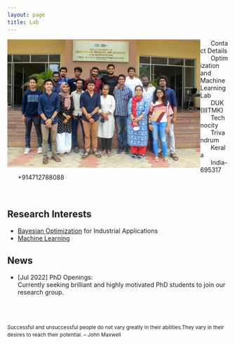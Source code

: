 ```yaml
---
layout: page
title: Lab
---
```


<img align="left" src="Image.jpeg" width="440" >


&nbsp;&nbsp;&nbsp;&nbsp;&nbsp;&nbsp;Contact Details<br>
&nbsp;&nbsp;&nbsp;&nbsp;&nbsp;&nbsp;Optimization and Machine Learning Lab<br>
&nbsp;&nbsp;&nbsp;&nbsp;&nbsp;&nbsp;DUK (IIITMK)<br>
&nbsp;&nbsp;&nbsp;&nbsp;&nbsp;&nbsp;Technocity<br>
&nbsp;&nbsp;&nbsp;&nbsp;&nbsp;&nbsp;Trivandrum<br>
&nbsp;&nbsp;&nbsp;&nbsp;&nbsp;&nbsp;Kerala<br> 
&nbsp;&nbsp;&nbsp;&nbsp;&nbsp;&nbsp;India-695317<br> 
&nbsp;&nbsp;&nbsp;&nbsp;&nbsp;&nbsp;+914712788088<br> 
<br/><br/>

## Research Interests
* [Bayesian Optimization](https://en.wikipedia.org/wiki/Bayesian_optimization) for Industrial Applications
* [Machine Learning](https://en.wikipedia.org/wiki/Machine_learning)  

## News
* [Jul 2022] PhD Openings:<br/>
    Currently seeking brilliant and highly motivated PhD students to join our research group. 




<br/><br/>
<p><small>Successful and unsuccessful people do not vary greatly in their abilities.They vary in their desires to reach their potential. – John Maxwell </small></p>
